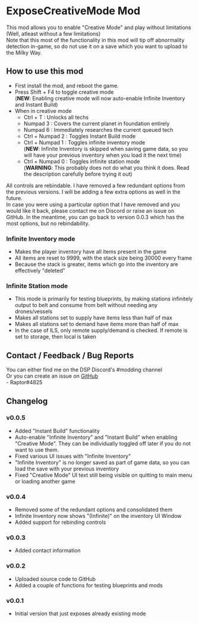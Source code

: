 # ExposeCreativeMode Mod
This mod allows you to enable "Creative Mode" and play without limitations (Well, atleast without a few limitations)  
Note that this most of the functionality in this mod will tip off abnormality detection in-game, so do not use it on a save which you want
to upload to the Milky Way.

## How to use this mod
* First install the mod, and reboot the game.
* Press Shift + F4 to toggle creative mode  
  (**NEW**: Enabling creative mode will now auto-enable Infinite Inventory and Instant Build)
* When in creative mode
  * Ctrl + T : Unlocks all techs
  * Numpad 3 : Covers the current planet in foundation entirely
  * Numpad 6 : Immediately researches the current queued tech
  * Ctrl + Numpad 2 : Toggles Instant Build mode
  * Ctrl + Numpad 1 : Toggles infinite inventory mode  
    (**NEW**: Infinite Inventory is skipped when saving game data, so you will have your previous inventory when you load it the next time)
  * Ctrl + Numpad 0 : Toggles infinite station mode  
  (**WARNING**: This probably does not do what you think it does. Read the description carefully before trying it out)

All controls are rebindable. I have removed a few redundant options from the previous versions. I will be adding a few extra options as well in the future.  
In case you were using a particular option that I have removed and you would like it back, please contact me on Discord or raise an issue on GitHub. In the meantime, you can go back to version 0.0.3 which has the most options, but no rebindability. 

### Infinite Inventory mode

* Makes the player inventory have all items present in the game
* All items are reset to 9999, with the stack size being 30000 every frame
* Because the stack is greater, items which go into the inventory are effectively "deleted"

### Infinite Station mode

* This mode is primarily for testing blueprints, by making stations infinitely output to belt and consume from belt without needing any drones/vessels
* Makes all stations set to supply have items less than half of max
* Makes all stations set to demand have items more than half of max
* In the case of ILS, only remote supply/demand is checked. If remote is set to storage, then local is taken

## Contact / Feedback / Bug Reports
You can either find me on the DSP Discord's #modding channel  
Or you can create an issue on [GitHub](https://github.com/Velociraptor115/DSPMods)  
\- Raptor#4825

## Changelog

### v0.0.5

* Added "Instant Build" functionality
* Auto-enable "Infinite Inventory" and "Instant Build" when enabling "Creative Mode". They can be individually toggled off later if you do not want to use them.
* Fixed various UI issues with "Infinite Inventory"
* "Infinite Inventory" is no longer saved as part of game data, so you can load the save with your previous inventory
* Fixed "Creative Mode" UI text still being visible on quitting to main menu or loading another game

### v0.0.4

* Removed some of the redundant options and consolidated them
* Infinite Inventory now shows "(Infinite)" on the inventory UI Window
* Added support for rebinding controls

### v0.0.3

* Added contact information

### v0.0.2

* Uploaded source code to GitHub  
* Added a couple of functions for testing blueprints and mods

### v0.0.1

* Initial version that just exposes already existing mode